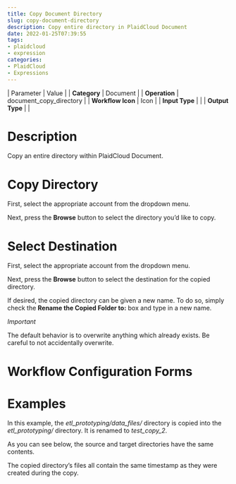 ```yaml
---
title: Copy Document Directory
slug: copy-document-directory
description: Copy entire directory in PlaidCloud Document
date: 2022-01-25T07:39:55
tags:
- plaidcloud
- expression
categories:
- PlaidCloud
- Expressions
---
```





| Parameter | Value |
| **Category** | Document |
| **Operation** | document\_copy\_directory |
| **Workflow Icon** | Icon |
| **Input Type** |  |
| **Output Type** |  |

# Description


Copy an entire directory within PlaidCloud Document.



# Copy Directory


First, select the appropriate account from the dropdown menu.



Next, press the **Browse** button to select the directory you’d like to copy.



# Select Destination


First, select the appropriate account from the dropdown menu.



Next, press the **Browse** button to select the destination for the copied directory. 



If desired, the copied directory can be given a new name. To do so, simply check the **Rename the Copied Folder to:** box and type in a new name.



*Important*


The default behavior is to overwrite anything which already exists. Be careful to not accidentally overwrite.



# Workflow Configuration Forms



# Examples


In this example, the *etl\_prototyping/data\_files/* directory is copied into the *etl\_prototyping/* directory. It is renamed to *test\_copy\_2*.


As you can see below, the source and target directories have the same contents.



The copied directory’s files all contain the same timestamp as they were created during the copy.



